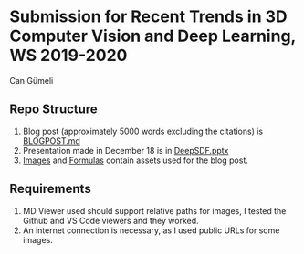 # Submission for Recent Trends in 3D Computer Vision and Deep Learning, WS 2019-2020
Can Gümeli
## Repo Structure
1) Blog post (approximately 5000 words excluding the citations) is [BLOGPOST.md](BLOGPOST.md)
2) Presentation made in December 18 is in [DeepSDF.pptx](DeepSDF.pptx)
3) [Images](Images) and [Formulas](Formulas) contain assets used for the blog post.

## Requirements
1) MD Viewer used should support relative paths for images, I tested the Github and VS Code viewers and they worked.
2) An internet connection is necessary, as I used public URLs for some images.
